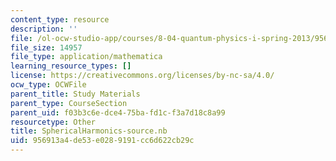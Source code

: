```yaml
---
content_type: resource
description: ''
file: /ol-ocw-studio-app/courses/8-04-quantum-physics-i-spring-2013/956913a4de53e0289191cc6d622cb29c_SphericalHarmonics-source.nb
file_size: 14957
file_type: application/mathematica
learning_resource_types: []
license: https://creativecommons.org/licenses/by-nc-sa/4.0/
ocw_type: OCWFile
parent_title: Study Materials
parent_type: CourseSection
parent_uid: f03b3c6e-dce4-75ba-fd1c-f3a7d18c8a99
resourcetype: Other
title: SphericalHarmonics-source.nb
uid: 956913a4-de53-e028-9191-cc6d622cb29c
---
```

